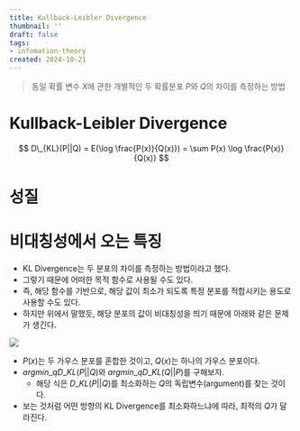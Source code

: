 ```yaml
---
title: Kullback-Leibler Divergence
thumbnail: ''
draft: false
tags:
- infomation-theory
created: 2024-10-21
---
```



 > 
 > 동일 확률 변수 $X$에 관한 개별적인 두 확률분포 $P$와 $Q$의 차이를 측정하는 방법

# Kullback-Leibler Divergence

$$
D\_{KL}(P||Q) = E(\log \frac{P(x)}{Q(x)}) = \sum P(x) \log \frac{P(x)}{Q(x)}
$$

# 성질

# 비대칭성에서 오는 특징

* KL Divergence는 두 분포의 차이를 측정하는 방법이라고 했다.
* 그렇기 때문에 어떠한 목적 함수로 사용될 수도 있다.
* 즉, 해당 함수를 기반으로, 해당 값이 최소가 되도록 특정 분포를 적합시키는 용도로 사용할 수도 있다.
* 하지만 위에서 말했듯, 해당 분포의 값이 비대칭성을 띄기 때문에 아래와 같은 문제가 생긴다.

![](IMG_0035-2.jpeg)

* $P(x)$는 두 가우스 분포를 혼합한 것이고, $Q(x)$는 하나의 가우스 분포이다.
* $argmin\_{q} D\_{KL}(P||Q)$와 $argmin\_{q} D\_{KL}(Q||P)$를 구해보자.
  * 해당 식은 $D\_{KL}(P||Q)$를 최소화하는 $Q$의 독립변수(argument)를 찾는 것이다.
* 보는 것처럼 어떤 방향의 KL Divergence를 최소화하느냐에 따라, 최적의 $Q$가 달라진다.
